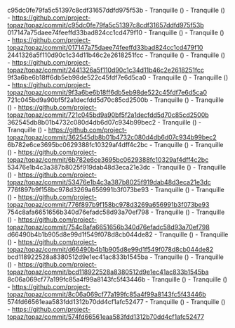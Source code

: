 c95dc0fe79fa5c51397c8cdf31657ddfd975f53b - Tranquille () - Tranquille () - https://github.com/project-topaz/topaz/commit/c95dc0fe79fa5c51397c8cdf31657ddfd975f53b
017147a75daee74feeffd33bad824cc1cd479f10 - Tranquille () - Tranquille () - https://github.com/project-topaz/topaz/commit/017147a75daee74feeffd33bad824cc1cd479f10
2441326a5f110d90c1c34d11b46c2e2618251fcc - Tranquille () - Tranquille () - https://github.com/project-topaz/topaz/commit/2441326a5f110d90c1c34d11b46c2e2618251fcc
9f3a6be6b18ff6db5eb98de522c45fdf7e6d5ca0 - Tranquille () - Tranquille () - https://github.com/project-topaz/topaz/commit/9f3a6be6b18ff6db5eb98de522c45fdf7e6d5ca0
721c045bd9a90bf5f2a1decfdd5d70c85cd2500b - Tranquille () - Tranquille () - https://github.com/project-topaz/topaz/commit/721c045bd9a90bf5f2a1decfdd5d70c85cd2500b
362545db8b01b4732c080d4db6d07c934b99bec2 - Tranquille () - Tranquille () - https://github.com/project-topaz/topaz/commit/362545db8b01b4732c080d4db6d07c934b99bec2
6b782e6ce3695bc0629388fc10329af4dff4c2bc - Tranquille () - Tranquille () - https://github.com/project-topaz/topaz/commit/6b782e6ce3695bc0629388fc10329af4dff4c2bc
53476e1b4c3a387b8025f919dab48d3eca21e3dc - Tranquille () - Tranquille () - https://github.com/project-topaz/topaz/commit/53476e1b4c3a387b8025f919dab48d3eca21e3dc
776f897b9f158bc978d3269a656991b3f073be93 - Tranquille () - Tranquille () - https://github.com/project-topaz/topaz/commit/776f897b9f158bc978d3269a656991b3f073be93
754c8afa6651656b340d76efadc58d93a70ef798 - Tranquille () - Tranquille () - https://github.com/project-topaz/topaz/commit/754c8afa6651656b340d76efadc58d93a70ef798
d66490b4b1b905d8e99d1f549f078d8cb044de82 - Tranquille () - Tranquille () - https://github.com/project-topaz/topaz/commit/d66490b4b1b905d8e99d1f549f078d8cb044de82
bcd118922528a8380512d9e1ec41ac833b1545ba - Tranquille () - Tranquille () - https://github.com/project-topaz/topaz/commit/bcd118922528a8380512d9e1ec41ac833b1545ba
8c06a069cf77a199fc85a4f99a8143fc5f43446b - Tranquille () - Tranquille () - https://github.com/project-topaz/topaz/commit/8c06a069cf77a199fc85a4f99a8143fc5f43446b
574fd66561eaa583fdd1312b70dd4cf1afc52477 - Tranquille () - Tranquille () - https://github.com/project-topaz/topaz/commit/574fd66561eaa583fdd1312b70dd4cf1afc52477

